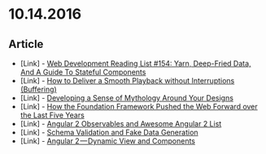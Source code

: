 # 10.14.2016

## Article

- \[Link\] - [Web Development Reading List #154: Yarn, Deep-Fried Data, And A Guide To Stateful Components](https://www.smashingmagazine.com/2016/10/web-development-reading-list-154/)
- \[Link\] - [How to Deliver a Smooth Playback without Interruptions (Buffering)](https://davidwalsh.name/cloudinary-video)
- \[Link\] - [Developing a Sense of Mythology Around Your Designs](https://speckyboy.com/developing-mythology-designs/)
- \[Link\] - [How the Foundation Framework Pushed the Web Forward over the Last Five Years](https://speckyboy.com/foundation-framework-pushed-web-forward-last-five-years/)
- \[Link\] - [Angular 2 Observables and Awesome Angular 2 List](https://medium.com/nerdlog/angular-2-observables-and-awesome-angular-2-list-b999de7de990#.c2vvxv6ka)
- \[Link\] - [Schema Validation and Fake Data Generation](https://medium.com/nerdlog/schema-validation-and-fake-data-generation-9f4f0d2895ea#.6yjnac31g)
- \[Link\] - [Angular 2 — Dynamic View and Components](https://medium.com/nerdlog/angular-2-dynamic-view-and-components-330205fa6896#.4veyujfb7)

